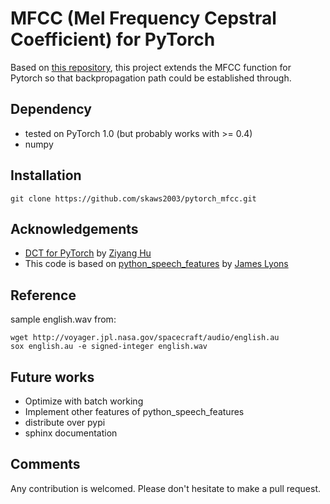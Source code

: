 # MFCC (Mel Frequency Cepstral Coefficient) for PyTorch

Based on [this repository](https://github.com/jameslyons/python_speech_features), this project extends the MFCC function for Pytorch so that backpropagation path could be established through.


## Dependency
* tested on PyTorch 1.0 (but probably works with >= 0.4)
* numpy


## Installation
```
git clone https://github.com/skaws2003/pytorch_mfcc.git
```


## Acknowledgements
* [DCT for PyTorch](https://github.com/zh217/torch-dct) by [Ziyang Hu](https://github.com/zh217/)
* This code is based on [python_speech_features](https://github.com/jameslyons/python_speech_features) by [James Lyons](https://github.com/jameslyons)


## Reference
sample english.wav from:
```
wget http://voyager.jpl.nasa.gov/spacecraft/audio/english.au
sox english.au -e signed-integer english.wav
```


## Future works
* Optimize with batch working
* Implement other features of python_speech_features
* distribute over pypi
* sphinx documentation


## Comments
Any contribution is welcomed. Please don't hesitate to make a pull request.

